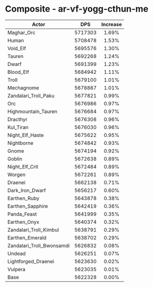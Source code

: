 # Composite - ar-vf-yogg-cthun-me
| Actor | DPS | Increase |
|---|:---:|:---:|
|Maghar_Orc|5717303|1.69%|
|Human|5708478|1.53%|
|Void_Elf|5695576|1.30%|
|Tauren|5692268|1.24%|
|Dwarf|5691399|1.23%|
|Blood_Elf|5684942|1.11%|
|Troll|5679100|1.01%|
|Mechagnome|5678887|1.01%|
|Zandalari_Troll_Paku|5677821|0.99%|
|Orc|5676986|0.97%|
|Highmountain_Tauren|5676684|0.97%|
|Dracthyr|5676308|0.96%|
|Kul_Tiran|5676030|0.96%|
|Night_Elf_Haste|5675622|0.95%|
|Nightborne|5674842|0.93%|
|Gnome|5674194|0.92%|
|Goblin|5672638|0.89%|
|Night_Elf_Crit|5672484|0.89%|
|Worgen|5672261|0.89%|
|Draenei|5662138|0.71%|
|Dark_Iron_Dwarf|5656217|0.60%|
|Earthen_Ruby|5643878|0.38%|
|Earthen_Sapphire|5642419|0.36%|
|Panda_Feast|5641999|0.35%|
|Earthen_Onyx|5640374|0.32%|
|Zandalari_Troll_Kimbul|5638791|0.29%|
|Earthen_Emerald|5638702|0.29%|
|Zandalari_Troll_Bwonsamdi|5626832|0.08%|
|Undead|5626251|0.07%|
|Lightforged_Draenei|5623630|0.02%|
|Vulpera|5623035|0.01%|
|Base|5622328|0.00%|
